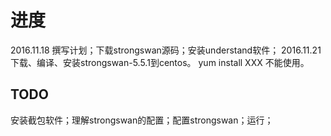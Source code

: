 # 进度
2016.11.18 撰写计划；下载strongswan源码；安装understand软件；
2016.11.21 下载、编译、安装strongswan-5.5.1到centos。
yum install XXX 不能使用。


## TODO
安装截包软件；理解strongswan的配置；配置strongswan；运行；
